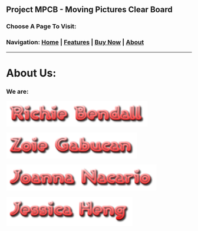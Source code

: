## Project MPCB - Moving Pictures Clear Board
### Choose A Page To Visit:
### Navigation: [Home](https://www.project-mpcb.gq) | [Features](https://www.project-mpcb.gq/Features) | [Buy Now](https://www.project-mpcb.gq/Buy) | [About](https://www.project-mpcb.gq/About)

___
# About Us:
### We are:

![Richie Bendall](https://raw.githubusercontent.com/Richienb/MPCB-Project/master/images/Richie-Bendall-Name.png) 

![Zoie Gabucan](https://raw.githubusercontent.com/Richienb/MPCB-Project/master/images/Zoie-Gabucan-Name.png) 

![Joanna Nacario](https://raw.githubusercontent.com/Richienb/MPCB-Project/master/images/Joanna-Nacario-Name.png) 

![Jessica Heng](https://raw.githubusercontent.com/Richienb/MPCB-Project/master/images/Jessica-Heng-Name.png)
